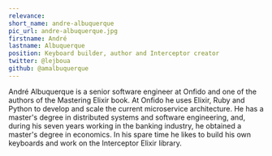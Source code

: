 ```yaml
---
relevance: 
short_name: andre-albuquerque
pic_url: andre-albuquerque.jpg
firstname: André
lastname: Albuquerque
position: Keyboard builder, author and Interceptor creator
twitter: @lejboua
github: @amalbuquerque
---
```

<p>André Albuquerque is a senior software engineer at Onfido and one of the authors of the Mastering Elixir book. At Onfido he uses Elixir, Ruby and Python to develop and scale the current microservice architecture. He has a master's degree in distributed systems and software engineering, and, during his seven years working in the banking industry, he obtained a master's degree in economics. In his spare time he likes to build his own keyboards and work on the Interceptor Elixir library.
</p>
